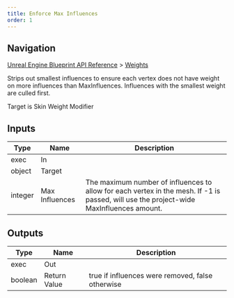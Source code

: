```yaml
---
title: Enforce Max Influences
order: 1
---
```

## Navigation

[Unreal Engine Blueprint API Reference](https://dev.epicgames.com/documentation/en-us/unreal-engine/BlueprintAPI) > [Weights](https://dev.epicgames.com/documentation/en-us/unreal-engine/BlueprintAPI/Weights)

Strips out smallest influences to ensure each vertex does not have weight on more influences than MaxInfluences.
Influences with the smallest weight are culled first.

Target is Skin Weight Modifier

## Inputs

| Type | Name | Description |
| --- | --- | --- |
| exec | In |  |
| object | Target |  |
| integer | Max Influences | The maximum number of influences to allow for each vertex in the mesh. If -1 is passed, will use the project-wide MaxInfluences amount. |

## Outputs

| Type | Name | Description |
| --- | --- | --- |
| exec | Out |  |
| boolean | Return Value | true if influences were removed, false otherwise |
